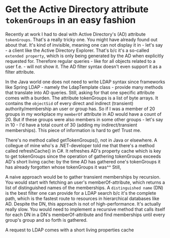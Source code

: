 # Get the Active Directory attribute ```tokenGroups``` in an easy fashion

Recently at work I had to deal with Active Directory's (AD) attribute ```tokenGroups```. That's a really tricky one.
You might have already found out about that. It's kind of invisible, meaning one can not display it in - let's say - a client like the 
Active Directory Explorer. That's b/c it's a so-called ```extended property```, which is only being generated by the AD when
explicitly requested for. Therefore regular queries - like for all objects related to a user f.e. - will not show it. The AD filter 
syntax doesn't even support it as a filter attribute.

In the Java world one does not need to write LDAP syntax since frameworks like Spring LDAP - namely the LdapTemplate class -
provide many methods that translate into AD queries. Still, asking for that one specific attribute comes with a burden. The attribute 
tokenGroups is a list of byte arrays. It contains the ```objectSid``` of every direct and indirect (transient) authority/membership an user 
or group has. So if I was a member of 20 groups in my workplace my ```memberOf``` attribute in AD would have a count of 20. 
But if these groups were also members in some other groups - let's say in 10 - I'd have a total count of 30 (adding my indirect/transient 
memberships). This piece of information is hard to get! Trust me. 

There's no method called getTokenGroups(), not in Java or elsewhere. A collegue of mine who's a .NET-developer told me that there's a method called refreshCache() in C#. It refreshes AD's property cache which is key to get tokenGroups since the operation of gathering 
tokenGroups exceeds AD's short living cache: by the time AD has gathered one's tokenGroups it has already forgotten whose tokenGroups it
was^^ Still,

A naive approach would be to gather transient memberships by recursion. You would start with fetching an user's memberOf-attribute, which 
returns a list of distinguished names of the memberships. A ```distinguished name``` (DN) is the best filter one can provide for a LDAP 
search b/c it's the complete path, which is the fastest route to resources in hierarchical databases like AD. Despite the DN, this 
approach is not of high-performance. It's actually really slow. You would need to implement a recursive method that calls itself for each 
DN in a DN's memberOf-attribute and find memberships until every group's group and so forth is gathered. 


A request to LDAP comes with a short living properties cache 
